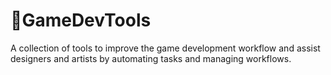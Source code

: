 # 🔧GameDevTools
A collection of tools to improve the game development workflow and assist designers and artists by automating tasks and managing workflows.

